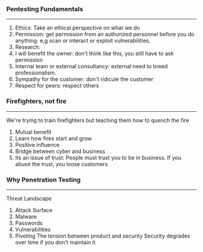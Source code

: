 ### Pentesting Fundamentals
---
1. Ethics: Take an ethical perspective on what we do
2. Permission: get permission from an authorized personnel before you do anything. e,g scan or interact or exploit vulnerabilities.
3. Research:
4. I will benefit the owner: don't think like this, you still have to ask permission
5. Internal team or external consultancy: external need to breed professionalism. 
6. Sympathy for the customer: don't ridicule the customer
7. Respect for peers: respect others
### Firefighters, not fire
---
We're trying to train firefighters but teaching them how to quench the fire
1. Mutual benefit
2. Learn how fires start and grow
3. Positive influence
4. Bridge between cyber and business
5. Its an issue of trust: People must trust you to be in business. If you abuse the trust, you loose customers
### Why Penetration Testing 
---
Threat Landscape
1. Attack Surface
2. Malware
3. Passwords
4. Vulnerabilities
5. Pivoting
The tension between product and security
Security degrades over time if you don't maintain it
